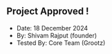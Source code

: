 ## Project Approved !
- Date: 18 December 2024
- By: Shivam Rajput (founder)
- Tested By: Core Team (Grootz)

